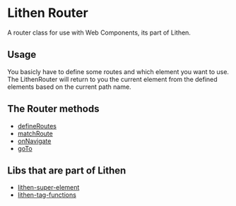 # Lithen Router

A router class for use with Web Components, its part of Lithen.

## Usage

You basicly have to define some routes and which element you want to use. The LithenRouter will return
to you the current element from the defined elements based on the current path name.

## The Router methods
- [defineRoutes](./docs/define-routes.md)
- [matchRoute](./docs/match-route.md)
- [onNavigate](./docs/on-navigate.md)
- [goTo](./docs/go-to.md)

## Libs that are part of Lithen
- [lithen-super-element](https://www.npmjs.com/package/lithen-super-element)
- [lithen-tag-functions](https://www.npmjs.com/package/lithen-tag-functions)
